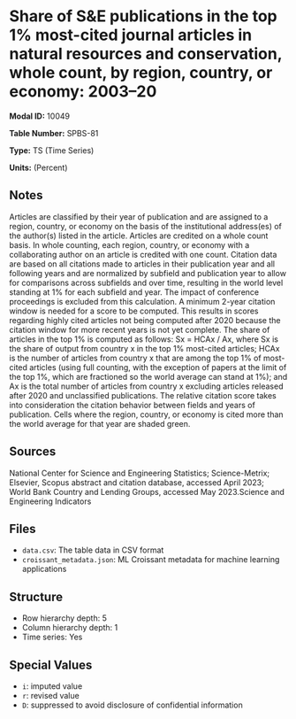 # Share of S&E publications in the top 1% most-cited journal articles in natural resources and conservation, whole count, by region, country, or economy: 2003–20

**Modal ID:** 10049

**Table Number:** SPBS-81

**Type:** TS (Time Series)

**Units:** (Percent)

## Notes

Articles are classified by their year of publication and are assigned to a region, country, or economy on the basis of the institutional address(es) of the author(s) listed in the article. Articles are credited on a whole count basis. In whole counting, each region, country, or economy with a collaborating author on an article is credited with one count. Citation data are based on all citations made to articles in their publication year and all following years and are normalized by subfield and publication year to allow for comparisons across subfields and over time, resulting in the world level standing at 1% for each subfield and year. The impact of conference proceedings is excluded from this calculation. A minimum 2-year citation window is needed for a score to be computed. This results in scores regarding highly cited articles not being computed after 2020 because the citation window for more recent years is not yet complete. The share of articles in the top 1% is computed as follows: Sx = HCAx / Ax, where Sx is the share of output from country x in the top 1% most-cited articles; HCAx is the number of articles from country x that are among the top 1% of most-cited articles (using full counting, with the exception of papers at the limit of the top 1%, which are fractioned so the world average can stand at 1%); and Ax is the total number of articles from country x excluding articles released after 2020 and unclassified publications. The relative citation score takes into consideration the citation behavior between fields and years of publication. Cells where the region, country, or economy is cited more than the world average for that year are shaded green.

## Sources

National Center for Science and Engineering Statistics; Science-Metrix; Elsevier, Scopus abstract and citation database, accessed April 2023; World Bank Country and Lending Groups, accessed May 2023.Science and Engineering Indicators

## Files

- `data.csv`: The table data in CSV format
- `croissant_metadata.json`: ML Croissant metadata for machine learning applications

## Structure

- Row hierarchy depth: 5
- Column hierarchy depth: 1
- Time series: Yes

## Special Values

- `i`: imputed value
- `r`: revised value
- `D`: suppressed to avoid disclosure of confidential information
